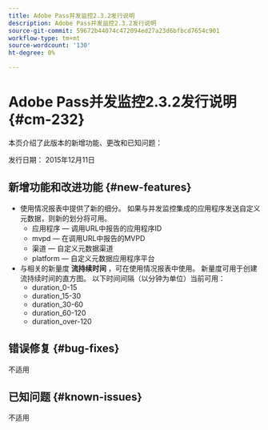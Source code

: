 ```yaml
---
title: Adobe Pass并发监控2.3.2发行说明
description: Adobe Pass并发监控2.3.2发行说明
source-git-commit: 59672b44074c472094ed27a23d6bfbcd7654c901
workflow-type: tm+mt
source-wordcount: '130'
ht-degree: 0%

---
```



# Adobe Pass并发监控2.3.2发行说明 {#cm-232}

本页介绍了此版本的新增功能、更改和已知问题：

发行日期： 2015年12月11日

## 新增功能和改进功能 {#new-features}

* 使用情况报表中提供了新的细分。 如果与并发监控集成的应用程序发送自定义元数据，则新的划分将可用。
   * 应用程序 — 调用URL中报告的应用程序ID
   * mvpd — 在调用URL中报告的MVPD
   * 渠道 — 自定义元数据渠道
   * platform — 自定义元数据应用程序平台
* 与相关的新量度 **流持续时间** ，可在使用情况报表中使用。 新量度可用于创建流持续时间的直方图。 以下时间间隔（以分钟为单位）当前可用：
   * duration_0-15
   * duration_15-30
   * duration_30-60
   * duration_60-120
   * duration_over-120

## 错误修复 {#bug-fixes}

不适用

## 已知问题 {#known-issues}

不适用
